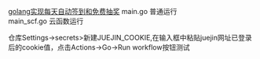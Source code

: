 [golang实现每天自动签到和免费抽奖](https://juejin.cn/post/7047311719659470885)
main.go  普通运行  
main_scf.go  云函数运行

仓库Settings->secrets>新建JUEJIN_COOKIE,在输入框中粘贴juejin网址已登录后的cookie值，点击Actions->Go->Run workflow按钮测试
